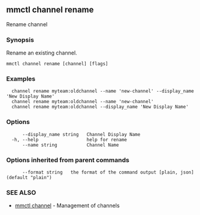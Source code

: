 ## mmctl channel rename

Rename channel

### Synopsis

Rename an existing channel.

```
mmctl channel rename [channel] [flags]
```

### Examples

```
  channel rename myteam:oldchannel --name 'new-channel' --display_name 'New Display Name'
  channel rename myteam:oldchannel --name 'new-channel'
  channel rename myteam:oldchannel --display_name 'New Display Name'
```

### Options

```
      --display_name string   Channel Display Name
  -h, --help                  help for rename
      --name string           Channel Name
```

### Options inherited from parent commands

```
      --format string   the format of the command output [plain, json] (default "plain")
```

### SEE ALSO

* [mmctl channel](mmctl_channel.md)	 - Management of channels

